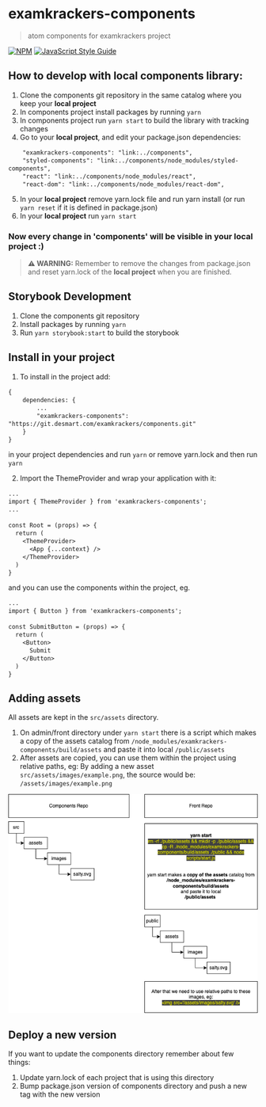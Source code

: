 # examkrackers-components

> atom components for examkrackers project

[![NPM](https://img.shields.io/npm/v/components.svg)](https://www.npmjs.com/package/components) [![JavaScript Style Guide](https://img.shields.io/badge/code_style-standard-brightgreen.svg)](https://standardjs.com)

## How to develop with local components library:

1. Clone the components git repository in the same catalog where you keep your **local project**
2. In components project install packages by running `yarn`
3. In components project run `yarn start` to build the library with tracking changes
4. Go to your **local project**, and edit your package.json dependencies:

```
    "examkrackers-components": "link:../components",
    "styled-components": "link:../components/node_modules/styled-components",
    "react": "link:../components/node_modules/react",
    "react-dom": "link:../components/node_modules/react-dom",
```

5. In your **local project** remove yarn.lock file and run yarn install (or run `yarn reset` if it is defined in package.json)
6. In your **local project** run `yarn start`

### Now every change in 'components' will be visible in your local project :)

> **⚠ WARNING:** Remember to remove the changes from package.json and reset yarn.lock of the **local project** when you are finished.

## Storybook Development

1. Clone the components git repository
2. Install packages by running `yarn`
3. Run `yarn storybook:start` to build the storybook

## Install in your project

1. To install in the project add:

```
{
    dependencies: {
        ...
        "examkrackers-components": "https://git.desmart.com/examkrackers/components.git"
    }
}
```

in your project dependencies and run `yarn` or remove yarn.lock and then run `yarn`

2. Import the ThemeProvider and wrap your application with it:

```
...
import { ThemeProvider } from 'examkrackers-components';
...

const Root = (props) => {
  return (
    <ThemeProvider>
      <App {...context} />
    </ThemeProvider>
  )
}

```

and you can use the components within the project, eg.

```
...
import { Button } from 'examkrackers-components';

const SubmitButton = (props) => {
  return (
    <Button>
      Submit
    </Button>
  )
}

```

## Adding assets

All assets are kept in the `src/assets` directory.

1. On admin/front directory under `yarn start` there is a script which makes a copy of the assets catalog from `/node_modules/examkrackers-components/build/assets` and paste it into local `/public/assets`
2. After assets are copied, you can use them within the project using relative paths, eg:
By adding a new asset `src/assets/images/example.png`, the source would be: `/assets/images/example.png`

![Assets](docs/assets_explanation.png)

## Deploy a new version

If you want to update the components directory remember about few things:

1. Update yarn.lock of each project that is using this directory
2. Bump package.json version of components directory and push a new tag with the new version
